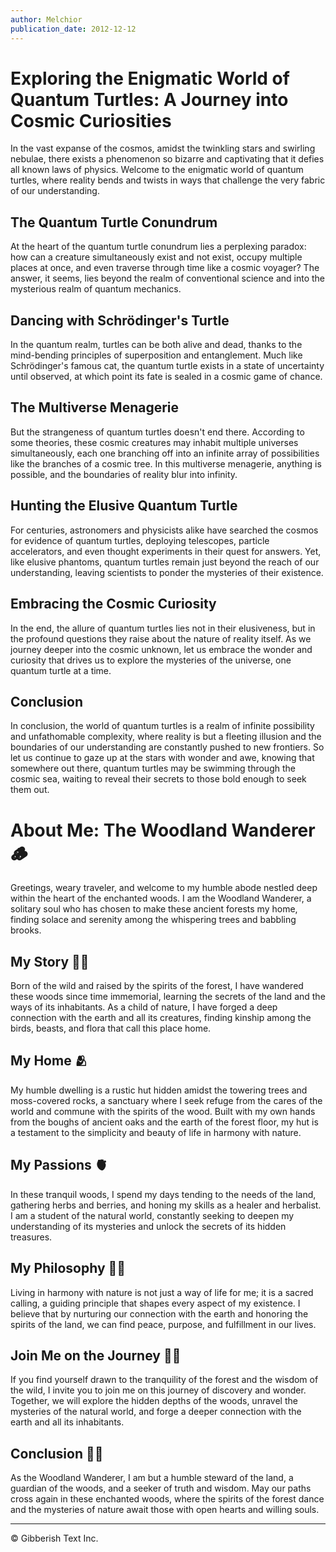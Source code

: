 ```yaml
---
author: Melchior
publication_date: 2012-12-12
---
```


# Exploring the Enigmatic World of Quantum Turtles: A Journey into Cosmic Curiosities

In the vast expanse of the cosmos, amidst the twinkling stars and swirling nebulae, there exists a phenomenon so bizarre and captivating that it defies all known laws of physics. Welcome to the enigmatic world of quantum turtles, where reality bends and twists in ways that challenge the very fabric of our understanding.

## The Quantum Turtle Conundrum

At the heart of the quantum turtle conundrum lies a perplexing paradox: how can a creature simultaneously exist and not exist, occupy multiple places at once, and even traverse through time like a cosmic voyager? The answer, it seems, lies beyond the realm of conventional science and into the mysterious realm of quantum mechanics.

## Dancing with Schrödinger's Turtle

In the quantum realm, turtles can be both alive and dead, thanks to the mind-bending principles of superposition and entanglement. Much like Schrödinger's famous cat, the quantum turtle exists in a state of uncertainty until observed, at which point its fate is sealed in a cosmic game of chance.

## The Multiverse Menagerie

But the strangeness of quantum turtles doesn't end there. According to some theories, these cosmic creatures may inhabit multiple universes simultaneously, each one branching off into an infinite array of possibilities like the branches of a cosmic tree. In this multiverse menagerie, anything is possible, and the boundaries of reality blur into infinity.

## Hunting the Elusive Quantum Turtle

For centuries, astronomers and physicists alike have searched the cosmos for evidence of quantum turtles, deploying telescopes, particle accelerators, and even thought experiments in their quest for answers. Yet, like elusive phantoms, quantum turtles remain just beyond the reach of our understanding, leaving scientists to ponder the mysteries of their existence.

## Embracing the Cosmic Curiosity

In the end, the allure of quantum turtles lies not in their elusiveness, but in the profound questions they raise about the nature of reality itself. As we journey deeper into the cosmic unknown, let us embrace the wonder and curiosity that drives us to explore the mysteries of the universe, one quantum turtle at a time.

## Conclusion

In conclusion, the world of quantum turtles is a realm of infinite possibility and unfathomable complexity, where reality is but a fleeting illusion and the boundaries of our understanding are constantly pushed to new frontiers. So let us continue to gaze up at the stars with wonder and awe, knowing that somewhere out there, quantum turtles may be swimming through the cosmic sea, waiting to reveal their secrets to those bold enough to seek them out.

# About Me: The Woodland Wanderer 🪵

Greetings, weary traveler, and welcome to my humble abode nestled deep within the heart of the enchanted woods. I am the Woodland Wanderer, a solitary soul who has chosen to make these ancient forests my home, finding solace and serenity among the whispering trees and babbling brooks.

## My Story 😮‍💨

Born of the wild and raised by the spirits of the forest, I have wandered these woods since time immemorial, learning the secrets of the land and the ways of its inhabitants. As a child of nature, I have forged a deep connection with the earth and all its creatures, finding kinship among the birds, beasts, and flora that call this place home.

## My Home 🫂

My humble dwelling is a rustic hut hidden amidst the towering trees and moss-covered rocks, a sanctuary where I seek refuge from the cares of the world and commune with the spirits of the wood. Built with my own hands from the boughs of ancient oaks and the earth of the forest floor, my hut is a testament to the simplicity and beauty of life in harmony with nature.

## My Passions 🫀

In these tranquil woods, I spend my days tending to the needs of the land, gathering herbs and berries, and honing my skills as a healer and herbalist. I am a student of the natural world, constantly seeking to deepen my understanding of its mysteries and unlock the secrets of its hidden treasures.

## My Philosophy 🧞‍♂️

Living in harmony with nature is not just a way of life for me; it is a sacred calling, a guiding principle that shapes every aspect of my existence. I believe that by nurturing our connection with the earth and honoring the spirits of the land, we can find peace, purpose, and fulfillment in our lives.

## Join Me on the Journey 🙆‍♂️

If you find yourself drawn to the tranquility of the forest and the wisdom of the wild, I invite you to join me on this journey of discovery and wonder. Together, we will explore the hidden depths of the woods, unravel the mysteries of the natural world, and forge a deeper connection with the earth and all its inhabitants.

## Conclusion 🧏‍♂️

As the Woodland Wanderer, I am but a humble steward of the land, a guardian of the woods, and a seeker of truth and wisdom. May our paths cross again in these enchanted woods, where the spirits of the forest dance and the mysteries of nature await those with open hearts and willing souls.

---

© Gibberish Text Inc.
